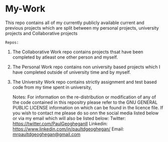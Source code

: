 # My-Work
This repo contains all of my currently publicly available current and previous projects which are split between my personal projects, university projects and Collaborative projects

	Repos:
1. The Collaborative Work repo contains projects thsat have been completed by atleast one other person and myself.
2. The Personal Work repo contains non university based projects which I have completed outside of university time and by myself.
3. The University Work repo contains strictly assignment and test based code from my time spent in university,

	Notes:
For information on the re-distribution or modification of any of the code contained in this repositry please refer to the GNU GENERAL PUBLIC LICENSE information on which can be found in the licence file.
If you wish to contact me please do so onn the social media listed below or via my email which will also be listed below:
Twitter: https://twitter.com/PaulGeogheganII
Linkedin: https://www.linkedin.com/in/paultdgeoghegan/
Email: mrpaultdgeoghegan@gmail.com
